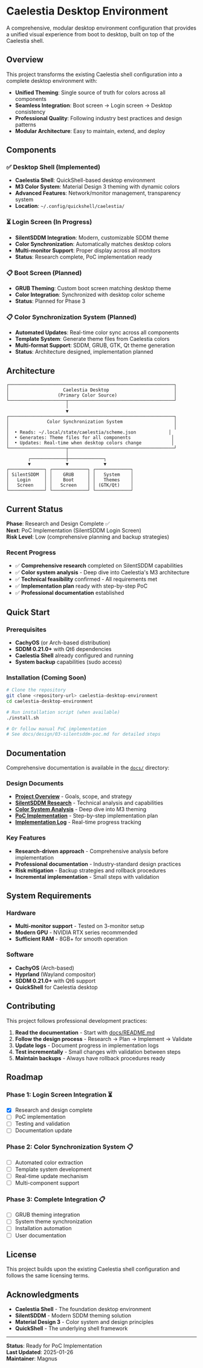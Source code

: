 # Caelestia Desktop Environment

A comprehensive, modular desktop environment configuration that provides a unified visual experience from boot to desktop, built on top of the Caelestia shell.

## Overview

This project transforms the existing Caelestia shell configuration into a complete desktop environment with:

- **Unified Theming**: Single source of truth for colors across all components
- **Seamless Integration**: Boot screen → Login screen → Desktop consistency  
- **Professional Quality**: Following industry best practices and design patterns
- **Modular Architecture**: Easy to maintain, extend, and deploy

## Components

### ✅ Desktop Shell (Implemented)
- **Caelestia Shell**: QuickShell-based desktop environment
- **M3 Color System**: Material Design 3 theming with dynamic colors
- **Advanced Features**: Network/monitor management, transparency system
- **Location**: `~/.config/quickshell/caelestia/`

### ⏳ Login Screen (In Progress)
- **SilentSDDM Integration**: Modern, customizable SDDM theme
- **Color Synchronization**: Automatically matches desktop colors
- **Multi-monitor Support**: Proper display across all monitors
- **Status**: Research complete, PoC implementation ready

### 📋 Boot Screen (Planned)
- **GRUB Theming**: Custom boot screen matching desktop theme
- **Color Integration**: Synchronized with desktop color scheme
- **Status**: Planned for Phase 3

### 📋 Color Synchronization System (Planned)
- **Automated Updates**: Real-time color sync across all components
- **Template System**: Generate theme files from Caelestia colors
- **Multi-format Support**: SDDM, GRUB, GTK, Qt theme generation
- **Status**: Architecture designed, implementation planned

## Architecture

```
┌─────────────────────────────────────────────────────────────┐
│                    Caelestia Desktop                        │
│                  (Primary Color Source)                     │
└─────────────────────┬───────────────────────────────────────┘
                      │
                      ▼
┌─────────────────────────────────────────────────────────────┐
│              Color Synchronization System                   │
│                                                             │
│  • Reads: ~/.local/state/caelestia/scheme.json            │
│  • Generates: Theme files for all components               │
│  • Updates: Real-time when desktop colors change           │
└─────────────────────┬───────────────────────────────────────┘
                      │
        ┌─────────────┼─────────────┐
        ▼             ▼             ▼
┌─────────────┐ ┌─────────────┐ ┌─────────────┐
│ SilentSDDM  │ │    GRUB     │ │   System    │
│   Login     │ │    Boot     │ │   Themes    │
│   Screen    │ │   Screen    │ │ (GTK/Qt)    │
└─────────────┘ └─────────────┘ └─────────────┘
```

## Current Status

**Phase**: Research and Design Complete ✅  
**Next**: PoC Implementation (SilentSDDM Login Screen)  
**Risk Level**: Low (comprehensive planning and backup strategies)

### Recent Progress
- ✅ **Comprehensive research** completed on SilentSDDM capabilities
- ✅ **Color system analysis** - Deep dive into Caelestia's M3 architecture  
- ✅ **Technical feasibility** confirmed - All requirements met
- ✅ **Implementation plan** ready with step-by-step PoC
- ✅ **Professional documentation** established

## Quick Start

### Prerequisites
- **CachyOS** (or Arch-based distribution)
- **SDDM 0.21.0+** with Qt6 dependencies
- **Caelestia Shell** already configured and running
- **System backup** capabilities (sudo access)

### Installation (Coming Soon)
```bash
# Clone the repository
git clone <repository-url> caelestia-desktop-environment
cd caelestia-desktop-environment

# Run installation script (when available)
./install.sh

# Or follow manual PoC implementation
# See docs/design/03-silentsddm-poc.md for detailed steps
```

## Documentation

Comprehensive documentation is available in the [`docs/`](docs/) directory:

### Design Documents
- **[Project Overview](docs/design/00-project-overview.md)** - Goals, scope, and strategy
- **[SilentSDDM Research](docs/design/01-research-silentsddm.md)** - Technical analysis and capabilities
- **[Color System Analysis](docs/design/02-caelestia-color-analysis.md)** - Deep dive into M3 theming
- **[PoC Implementation](docs/design/03-silentsddm-poc.md)** - Step-by-step implementation plan
- **[Implementation Log](docs/design/04-implementation-log.md)** - Real-time progress tracking

### Key Features
- **Research-driven approach** - Comprehensive analysis before implementation
- **Professional documentation** - Industry-standard design practices
- **Risk mitigation** - Backup strategies and rollback procedures
- **Incremental implementation** - Small steps with validation

## System Requirements

### Hardware
- **Multi-monitor support** - Tested on 3-monitor setup
- **Modern GPU** - NVIDIA RTX series recommended
- **Sufficient RAM** - 8GB+ for smooth operation

### Software
- **CachyOS** (Arch-based)
- **Hyprland** (Wayland compositor)
- **SDDM 0.21.0+** with Qt6 support
- **QuickShell** for Caelestia desktop

## Contributing

This project follows professional development practices:

1. **Read the documentation** - Start with [docs/README.md](docs/README.md)
2. **Follow the design process** - Research → Plan → Implement → Validate
3. **Update logs** - Document progress in implementation logs
4. **Test incrementally** - Small changes with validation between steps
5. **Maintain backups** - Always have rollback procedures ready

## Roadmap

### Phase 1: Login Screen Integration ⏳
- [x] Research and design complete
- [ ] PoC implementation
- [ ] Testing and validation
- [ ] Documentation update

### Phase 2: Color Synchronization System 📋
- [ ] Automated color extraction
- [ ] Template system development
- [ ] Real-time update mechanism
- [ ] Multi-component support

### Phase 3: Complete Integration 📋
- [ ] GRUB theming integration
- [ ] System theme synchronization
- [ ] Installation automation
- [ ] User documentation

## License

This project builds upon the existing Caelestia shell configuration and follows the same licensing terms.

## Acknowledgments

- **Caelestia Shell** - The foundation desktop environment
- **SilentSDDM** - Modern SDDM theming solution
- **Material Design 3** - Color system and design principles
- **QuickShell** - The underlying shell framework

---

**Status**: Ready for PoC Implementation  
**Last Updated**: 2025-01-26  
**Maintainer**: Magnus
